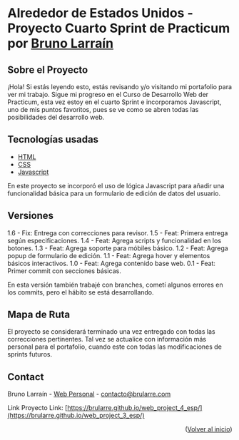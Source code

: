 <div id="#inicio"></div>

# Alrededor de Estados Unidos - Proyecto Cuarto Sprint de Practicum por <a href="https://github.com/brularre/">Bruno Larraín</a>

## Sobre el Proyecto

¡Hola! Si estás leyendo esto, estás revisando y/o visitando mi portafolio para ver mi trabajo. Sigue mi progreso en el Curso de Desarrollo Web der Practicum, esta vez estoy en el cuarto Sprint e incorporamos Javascript, uno de mis puntos favoritos, pues se ve como se abren todas las posibilidades del desarrollo web.

## Tecnologías usadas

-   [HTML](https://html.spec.whatwg.org/)
-   [CSS](https://www.w3.org/TR/CSS/#css)
-   [Javascript](https://www.javascript.com/)

En este proyecto se incorporó el uso de lógica Javascript para añadir una funcionalidad básica para un formulario de edición de datos del usuario.

## Versiones

1.6 - Fix: Entrega con correcciones para revisor.
1.5 - Feat: Primera entrega según especificaciones.
1.4 - Feat: Agrega scripts y funcionalidad en los botones.
1.3 - Feat: Agrega soporte para móbiles básico.
1.2 - Feat: Agrega popup de formulario de edición.
1.1 - Feat: Agrega hover y elementos básicos interactivos.
1.0 - Feat: Agrega contenido base web.
0.1 - Feat: Primer commit con secciones básicas.

En esta versión también trabajé con branches, cometí algunos errores en los commits, pero el hábito se está desarrollando.

## Mapa de Ruta

El proyecto se considerará terminado una vez entregado con todas las correcciones pertinentes. Tal vez se actualice con información más personal para el portafolio, cuando este con todas las modificaciones de sprints futuros.

## Contact

Bruno Larraín - [Web Personal](https://www.brularre.com) - contacto@brularre.com

Link Proyecto Link: [https://brularre.github.io/web_project_4_esp/](https://brularre.github.io/web_project_3_esp/)

<p align="right">(<a href="#inicio">Volver al inicio</a>)</p>
